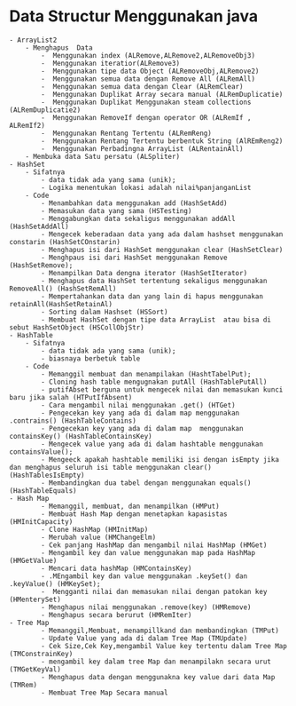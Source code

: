 # Data Structur Menggunakan java
    - ArrayList2
        - Menghapus  Data
            -  Menggunakan index (ALRemove,ALRemove2,ALRemoveObj3)
            -  Menggunakan iteratior(ALRemove3)
            -  Menggunakan tipe data Object (ALRemoveObj,ALRemove2)
            -  Menggunakan semua data dengan Remove All (ALRemAll)
            -  Menggunakan semua data dengan Clear (ALRemClear)
            -  Menggunakan Duplikat Array secara manual (ALRemDuplicatie)
            -  Menggunakan Duplikat Menggunakan steam collections (ALRemDuplicatie2)
            -  Menggunakan RemoveIf dengan operator OR (ALRemIf , ALRemIf2)
            -  Menggunakan Rentang Tertentu (ALRemReng)
            -  Menggunakan Rentang Tertentu berbentuk String (AlREmReng2)
            -  Menggunakan Perbadingna ArrayList (ALRentainAll)
        - Membuka data Satu persatu (ALSpliter)
    - HashSet
        - Sifatnya
            - data tidak ada yang sama (unik);
            - Logika menentukan lokasi adalah nilai%panjanganList
        - Code
            - Menambahkan data menggunakan add (HashSetAdd)
            - Memasukan data yang sama (HSTesting)
            - Menggabungkan data sekaligus menggunakan addAll (HashSetAddAll)
            - Mengecek keberadaan data yang ada dalam hashset menggunakan constarin (HashSetCOnstarin)
            - Menghapus isi dari HashSet menggunakan clear (HashSetClear)
            - Menghpaus isi dari HashSet menggunakan Remove (HashSetRemove);
            - Menampilkan Data dengna iterator (HashSetIterator)
            - Menghapus data HashSet tertentung sekaligus menggunakan RemoveAll() (HashSetRemAll)
            - Mempertahankan data dan yang lain di hapus menggunakan retainAll(HashSetRetainAl)
            - Sorting dalam Hashset (HSSort)
            - Membuat HashSet dengan tipe data ArrayList  atau bisa di sebut HashSetObject (HSCollObjStr)
    - HashTable
        - Sifatnya
            - data tidak ada yang sama (unik);
            - biasnaya berbetuk table
        - Code
            - Memanggil membuat dan menampilakan (HashtTabelPut);
            - Cloning hash table mengugnakan putAll (HashTablePutAll)
            - putifAbset berguna untuk mengecek nilai dan memasukan kunci baru jika salah (HTPutIfAbsent)
            - Cara mengambil nilai menggunakan .get() (HTGet)
            - Pengecekan key yang ada di dalam map menggunakan .contrains() (HashTableContains)
            - Pengecekan key yang ada di dalam map  menggunakan containsKey() (HashTableContainsKey)
            - Mengecek value yang ada di dalam hashtable menggunakan containsValue();
            - Mengeeck apakah hashtable memiliki isi dengan isEmpty jika dan menghapus seluruh isi table menggunakan clear() (HashTablesIsEmpty)
            - Membandingkan dua tabel dengan menggunakan equals() (HashTableEquals)
    - Hash Map
            - Memanggil, membuat, dan menampilkan (HMPut)
            - Membuat Hash Map dengan menetapkan kapasistas (HMInitCapacity)
            - Clone HashMap (HMInitMap)
            - Merubah value (HMChangeElm)
            - Cek panjang HashMap dan mengambil nilai HashMap (HMGet)
            - Mengambil key dan value menggunakan map pada HashMap (HMGetValue)
            - Mencari data hashMap (HMContainsKey)
            - .MEngambil key dan value menggunakan .keySet() dan .keyValue() (HMKeySet);
            -  Mengganti nilai dan memasukan nilai dengan patokan key (HMenterySet)
            - Menghapus nilai menggunakan .remove(key) (HMRemove)
            - Menghapus secara berurut (HMRemIter) 
    - Tree Map
            - Memanggil,Membuat, menampillkand dan membandingkan (TMPut)
            - Update Value yang ada di dalam Tree Map (TMUpdate)
            - Cek Size,Cek Key,mengambil Value key tertentu dalam Tree Map (TMConstrainKey)
            - mengambil key dalam tree Map dan menampilakn secara urut (TMGetKeyVal)
            - Menghapus data dengan menggunakna key value dari data Map (TMRem)
            - Membuat Tree Map Secara manual



